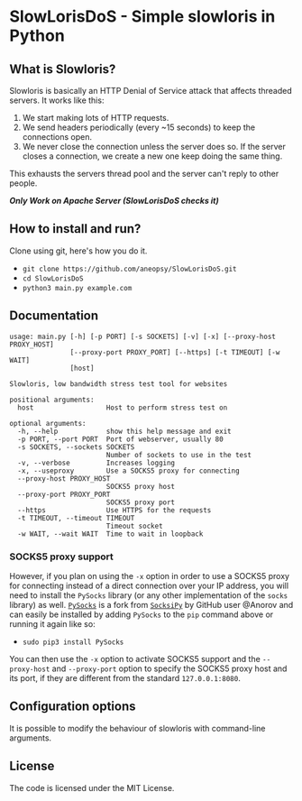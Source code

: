 # SlowLorisDoS - Simple slowloris in Python

## What is Slowloris?
Slowloris is basically an HTTP Denial of Service attack that affects threaded servers. It works like this:

1. We start making lots of HTTP requests.
2. We send headers periodically (every ~15 seconds) to keep the connections open.
3. We never close the connection unless the server does so. If the server closes a connection, we create a new one keep doing the same thing.

This exhausts the servers thread pool and the server can't reply to other people.

***Only Work on Apache Server (SlowLorisDoS checks it)***

## How to install and run?

Clone using git, here's how you do it.

* `git clone https://github.com/aneopsy/SlowLorisDoS.git`
* `cd SlowLorisDoS`
* `python3 main.py example.com`

## Documentation

```
usage: main.py [-h] [-p PORT] [-s SOCKETS] [-v] [-x] [--proxy-host PROXY_HOST]
               [--proxy-port PROXY_PORT] [--https] [-t TIMEOUT] [-w WAIT]
               [host]

Slowloris, low bandwidth stress test tool for websites

positional arguments:
  host                  Host to perform stress test on

optional arguments:
  -h, --help            show this help message and exit
  -p PORT, --port PORT  Port of webserver, usually 80
  -s SOCKETS, --sockets SOCKETS
                        Number of sockets to use in the test
  -v, --verbose         Increases logging
  -x, --useproxy        Use a SOCKS5 proxy for connecting
  --proxy-host PROXY_HOST
                        SOCKS5 proxy host
  --proxy-port PROXY_PORT
                        SOCKS5 proxy port
  --https               Use HTTPS for the requests
  -t TIMEOUT, --timeout TIMEOUT
                        Timeout socket
  -w WAIT, --wait WAIT  Time to wait in loopback
```

### SOCKS5 proxy support

However, if you plan on using the `-x` option in order to use a SOCKS5 proxy for connecting instead of a direct connection over your IP address, you will need to install the `PySocks` library (or any other implementation of the `socks` library) as well. [`PySocks`](https://github.com/Anorov/PySocks) is a fork from [`SocksiPy`](http://socksipy.sourceforge.net/) by GitHub user @Anorov and can easily be installed by adding `PySocks` to the `pip` command above or running it again like so:

* `sudo pip3 install PySocks`

You can then use the `-x` option to activate SOCKS5 support and the `--proxy-host` and `--proxy-port` option to specify the SOCKS5 proxy host and its port, if they are different from the standard `127.0.0.1:8080`.

## Configuration options
It is possible to modify the behaviour of slowloris with command-line arguments.

## License
The code is licensed under the MIT License.
